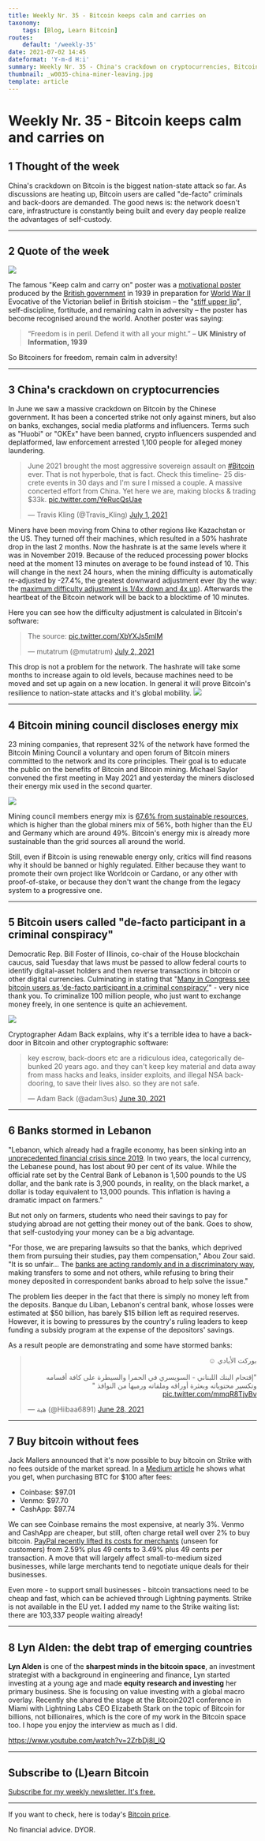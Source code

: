 ```yaml
---
title: Weekly Nr. 35 - Bitcoin keeps calm and carries on
taxonomy:
    tags: [Blog, Learn Bitcoin]
routes:
    default: '/weekly-35'
date: 2021-07-02 14:45
dateformat: 'Y-m-d H:i'
summary: Weekly Nr. 35 - China's crackdown on cryptocurrencies, Bitcoin mining council discloses energy mix, Bitcoin users called "de-facto participant in a criminal conspiracy", Banks stormed in Lebanon, Buy bitcoin without fees, the debt trap of emerging countries
thumbnail: _w0035-china-miner-leaving.jpg
template: article
---
```


# Weekly Nr. 35 - Bitcoin keeps calm and carries on

## 1 Thought of the week
China's crackdown on Bitcoin is the biggest nation-state attack so far. As discussions are heating up, Bitcoin users are called "de-facto" criminals and back-doors are demanded. The good news is: the network doesn't care, infrastructure is constantly being built and every day people realize the advantages of self-custody.

---

## 2 Quote of the week

![](_w0035_keep-calm-and-carry-on-public-domain.jpg)

The famous "Keep calm and carry on" poster was a [motivational poster](https://en.wikipedia.org/wiki/Keep_Calm_and_Carry_On) produced by the [British government](https://en.wikipedia.org/wiki/Government_of_the_United_Kingdom) in 1939 in preparation for [World War II](https://en.wikipedia.org/wiki/World_War_II "World War II")
Evocative of the Victorian belief in British stoicism – the "[stiff upper lip](https://en.wikipedia.org/wiki/Stiff_upper_lip "Stiff upper lip")", self-discipline, fortitude, and remaining calm in adversity – the poster has become recognised around the world. Another poster was saying:

> “Freedom is in peril. Defend it with all your might.” – **UK Ministry of Information, 1939**

So Bitcoiners for freedom, remain calm in adversity!

---
## 3 China's crackdown on cryptocurrencies
In June we saw a massive crackdown on Bitcoin by the Chinese government. It has been a concerted strike not only against miners, but also on banks, exchanges, social media platforms and influencers. Terms such as "Huobi" or "OKEx" have been banned, crypto influencers suspended and deplatformed, law enforcement arrested 1,100 people for alleged money laundering. 
<blockquote class="twitter-tweet"><p lang="en" dir="ltr">June 2021 brought the most aggressive sovereign assault on <a href="https://twitter.com/hashtag/Bitcoin?src=hash&amp;ref_src=twsrc%5Etfw">#Bitcoin</a> ever. That is not hyperbole, that is fact. Check this timeline- 25 discrete events in 30 days and I&#39;m sure I missed a couple. A massive concerted effort from China. Yet here we are, making blocks &amp; trading $33k. <a href="https://t.co/YeRucQsUae">pic.twitter.com/YeRucQsUae</a></p>&mdash; Travis Kling (@Travis_Kling) <a href="https://twitter.com/Travis_Kling/status/1410630499748388865?ref_src=twsrc%5Etfw">July 1, 2021</a></blockquote> 
<script async src="https://platform.twitter.com/widgets.js" charset="utf-8"></script>


Miners have been moving from China to other regions like Kazachstan or the US. They turned off their machines, which resulted in a 50% hashrate drop in the last 2 months. Now the hashrate is at the same levels where it was in November 2019. Because of the reduced processing power blocks need at the moment 13 minutes on average to be found instead of 10. This will change in the next 24 hours, when the mining difficulty is automatically re-adjusted by -27.4%, the greatest downward adjustment ever (by the way: the [maximum difficulty adjustment is 1/4x down and 4x up](https://twitter.com/adam3us/status/1410915206444859392?s=20)). Afterwards the heartbeat of the Bitcoin network will be back to a blocktime of 10 minutes. 

Here you can see how the difficulty adjustment is calculated in Bitcoin's software: 
<blockquote class="twitter-tweet"><p lang="en" dir="ltr">The source: <a href="https://t.co/XbYXJs5mlM">pic.twitter.com/XbYXJs5mlM</a></p>&mdash; mutatrum (@mutatrum) <a href="https://twitter.com/mutatrum/status/1410923776217387008?ref_src=twsrc%5Etfw">July 2, 2021</a></blockquote> 
<script async src="https://platform.twitter.com/widgets.js" charset="utf-8"></script>


This drop is not a problem for the network. The hashrate will take some months to increase again to old levels, because machines need to be moved and set up again on a new location. In general it will prove Bitcoin's resilience to nation-state attacks and it's global mobility. 
![](_w0035-china-miner-leaving.jpg)

---
## 4 Bitcoin mining council discloses energy mix 

23 mining companies, that represent 32% of the network have formed the Bitcoin Mining Council a voluntary and open forum of Bitcoin miners committed to the network and its core principles. Their goal is to educate the public on the benefits of Bitcoin and Bitcoin mining. Michael Saylor convened the first meeting in May 2021 and yesterday the miners disclosed their energy mix used in the second quarter. 

![](_w0035-miner-council.png)

Mining council members energy mix is [67.6% from sustainable resources](https://t.co/sucmulwapL?amp=1), which is higher than the global miners mix of 56%, both higher than the EU and Germany which are around 49%. Bitcoin's energy mix is already more sustainable than the grid sources all around the world.

Still, even if Bitcoin is using renewable energy only, critics will find reasons why it should be banned or highly regulated. Either because they want to promote their own project like Worldcoin or Cardano, or any other with proof-of-stake, or because they don't want the change from the legacy system to a progressive one.

---

## 5 Bitcoin users called "de-facto participant in a criminal conspiracy"

Democratic Rep. Bill Foster of Illinois, co-chair of the House blockchain caucus, said Tuesday that laws must be passed to allow federal courts to identify digital-asset holders and then reverse transactions in bitcoin or other digital currencies. Culminating in stating that "[Many in Congress see bitcoin users as ‘de-facto participant in a criminal conspiracy’](https://www.marketwatch.com/story/government-must-have-power-to-reverse-crypto-transactions-says-co-chair-of-blockchain-caucus-11624995008)" - very nice thank you. To criminalize 100 million people, who just want to exchange money freely, in one sentence is quite an achievement.

![](_w0035-back-door.png)

Cryptographer Adam Back explains, why it's a terrible idea to have a back-door in Bitcoin and other cryptographic software:
<blockquote class="twitter-tweet"><p lang="en" dir="ltr">key escrow, back-doors etc are a ridiculous idea, categorically debunked 20 years ago. and they can&#39;t keep key material and data away from mass hacks and leaks, insider exploits, and illegal NSA back-dooring, to save their lives also. so they are not safe.</p>&mdash; Adam Back (@adam3us) <a href="https://twitter.com/adam3us/status/1410218541324849154?ref_src=twsrc%5Etfw">June 30, 2021</a></blockquote> 
<script async src="https://platform.twitter.com/widgets.js" charset="utf-8"></script>


---
## 6 Banks stormed in Lebanon

"Lebanon, which already had a fragile economy, has been sinking into an [unprecedented financial crisis since 2019](https://www.equaltimes.org/in-the-midst-of-lebanon-s?lang=en#.YN7oYegzaHs). In two years, the local currency, the Lebanese pound, has lost about 90 per cent of its value. While the official rate set by the Central Bank of Lebanon is 1,500 pounds to the US dollar, and the bank rate is 3,900 pounds, in reality, on the black market, a dollar is today equivalent to 13,000 pounds. This inflation is having a dramatic impact on farmers."

But not only on farmers, students who need their savings to pay for studying abroad are not getting their money out of the bank. Goes to show, that self-custodying your money can be a big advantage.

"For those, we are preparing lawsuits so that the banks, which deprived them from pursuing their studies, pay them compensation," Abou Zour said. "It is so unfair... The [banks are acting randomly and in a discriminatory way](https://www.upi.com/Top_News/World-News/2021/06/30/lebanon-Lebanon-bank-crisis-students/9601624991330/), making transfers to some and not others, while refusing to bring their money deposited in correspondent banks abroad to help solve the issue."

The problem lies deeper in the fact that there is simply no money left from the deposits. Banque du Liban, Lebanon's central bank, whose losses were estimated at $50 billion, has barely $15 billion left as required reserves. However, it is bowing to pressures by the country's ruling leaders to keep funding a subsidy program at the expense of the depositors' savings.

As a result people are demonstrating and some have stormed banks:
<blockquote class="twitter-tweet"><p lang="ar" dir="rtl">بوركت الأيادي ☺️ <br><br>&quot;إقتحام البنك اللبناني - السويسري في الحمرا والسيطرة على كافة أقسامه وتكسير محتوياته وبعثرة أوراقه وملفاته ورميها من النوافذ &quot; <a href="https://t.co/mmqR8TjvBv">pic.twitter.com/mmqR8TjvBv</a></p>&mdash; هبة (@Hiibaa6891) <a href="https://twitter.com/Hiibaa6891/status/1409503507070210055?ref_src=twsrc%5Etfw">June 28, 2021</a></blockquote> 
<script async src="https://platform.twitter.com/widgets.js" charset="utf-8"></script>



---

## 7 Buy bitcoin without fees

Jack Mallers announced that it's now possible to buy bitcoin on Strike with no fees outside of the market spread. In a [Medium article](https://jimmymow.medium.com/announcing-the-bitcoin-tab-133fffc5f668) he shows what you get, when purchasing BTC for $100 after fees:

-   Coinbase: $97.01
-   Venmo: $97.70
-   CashApp: $97.74

We can see Coinbase remains the most expensive, at nearly 3%. Venmo and CashApp are cheaper, but still, often charge retail well over 2% to buy bitcoin. [PayPal recently lifted its costs for merchants](https://www.reuters.com/article/paypal-rates-idCNL2N2NZ2HJ) (unseen for customers) from 2.59% plus 49 cents to 3.49% plus 49 cents per transaction. A move that will largely affect small-to-medium sized businesses, while large merchants tend to negotiate unique deals for their businesses. 

Even more - to support small businesses - bitcoin transactions need to be cheap and fast, which can be achieved through Lightning payments. Strike is not available in the EU yet. I added my name to the Strike waiting list: there are 103,337 people waiting already!

---

## 8 Lyn Alden: the debt trap of emerging countries
**Lyn Alden** is one of the **sharpest minds in the bitcoin space**, an investment strategist with a background in engineering and finance, Lyn started investing at a young age and made **equity research and investing** her primary business. She is focusing on value investing with a global macro overlay. Recently she shared the stage at the Bitcoin2021 conference in Miami with Lightning Labs CEO Elizabeth Stark on the topic of Bitcoin for billions, not billionaires, which is the core of my work in the Bitcoin space too. I hope you enjoy the interview as much as I did.

https://www.youtube.com/watch?v=2ZrbDj8l_lQ


---
## Subscribe to (L)earn Bitcoin

[Subscribe for my weekly newsletter. It's free.](https://anita.link/weekly)

---

If you want to check, here is today's [Bitcoin price](https://www.coingecko.com/en/coins/bitcoin).

No financial advice. DYOR.